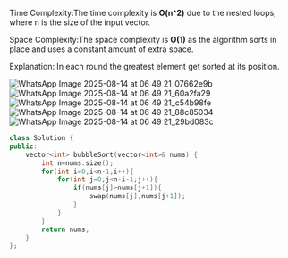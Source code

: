 Time Complexity:The time complexity is **O(n^2)** due to the nested loops, where n is the size of the input vector.

Space Complexity:The space complexity is **O(1)** as the algorithm sorts in place and uses a constant amount of extra space.

Explanation: In each round the greatest element get sorted at its position.

![WhatsApp Image 2025-08-14 at 06 49 21_07662e9b](https://github.com/user-attachments/assets/5827df4c-3059-404b-9952-26ad955f625e)
![WhatsApp Image 2025-08-14 at 06 49 21_60a2fa29](https://github.com/user-attachments/assets/acf54704-c54a-4d00-8a90-d39af4da61bb)
![WhatsApp Image 2025-08-14 at 06 49 21_c54b98fe](https://github.com/user-attachments/assets/341d7b8e-052f-46f3-9633-9a450490d23b)
![WhatsApp Image 2025-08-14 at 06 49 21_88c85034](https://github.com/user-attachments/assets/472a93b9-a70f-4eef-b698-c2b8a79159e4)
![WhatsApp Image 2025-08-14 at 06 49 21_29bd083c](https://github.com/user-attachments/assets/72abc1d1-5a8f-437c-a8ee-6cecb025c640)


```cpp
class Solution {
public:
    vector<int> bubbleSort(vector<int>& nums) {
        int n=nums.size();
        for(int i=0;i<n-1;i++){
            for(int j=0;j<n-i-1;j++){
                if(nums[j]>nums[j+1]){
                    swap(nums[j],nums[j+1]);
                }
            }
        }
        return nums;
    }
};
